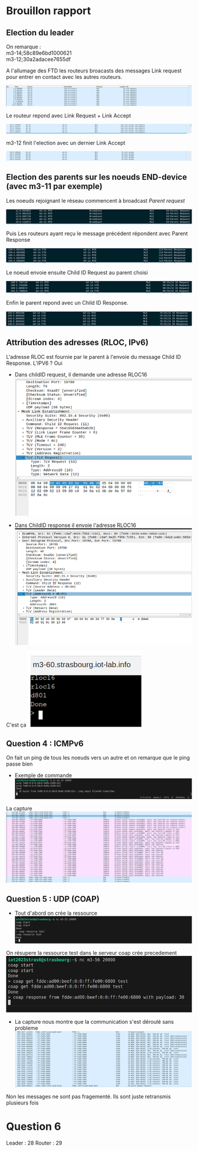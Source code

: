# Brouillon rapport

## Election du leader 

On remarque :  
m3-14;58c89e6bd1000621  
m3-12;30a2adacee7655df  

A l'allumage des FTD les routeurs broacasts des messages Link request pour entrer en contact avec les autres routeurs. 

![image](Capture/Link_request.png)

Le routeur repond avec Link Request + Link Accept 

![LR+LA](Capture/LR_LA.png)

m3-12 finit l'election avec un dernier Link Accept

![Link accept](Capture/Link_Accept.png)

## Election des parents sur les noeuds END-device (avec m3-11 par exemple)

Les noeuds rejoignant le réseau commencent à broadcast *Parent request*

![Parent request](Capture/Parent_request.png)

Puis Les routeurs ayant reçu le message précédent répondent avec Parent Response

![Parent Response](Capture/Parent_Response.png)

Le noeud envoie ensuite Child ID Request au parent choisi

![Child ID Request](Capture/ChidIDRequest.png)

Enfin le parent repond avec un Child ID Response.

![Child ID Response](Capture/ChildID_Response.png)

## Attribution des adresses (RLOC, IPv6)

L'adresse RLOC est fournie par le parent à l'envoie du message Child ID Response. 
L'IPV6 ? 
Oui 

- Dans childID request, il demande une adresse RLOC16
![Requiest](Capture/Rloc16request.png)

- Dans ChildID response il envoie l'adresse RLOC16
![Addr](Capture/RLOC16addr.png)

C'est ça 
![rloc16](Capture/rloc16.png)



## Question 4 : ICMPv6 

On fait un ping de tous les noeuds vers un autre et on remarque que le ping passe bien

- Exemple de commande
![Commande](Capture/cmd_ping.png)

La capture
![Ping](Capture/Ping.png)

## Question 5 : UDP (COAP)

- Tout d'abord on crée la ressource
![Coap_start1](Capture/coap/start1.png)

On résupere la ressource test dans le serveur coap crée precedement
![Coap_start2](Capture/coap/Start2.png)

- La capture nous montre que la communication s'est déroulé sans probleme
![UDP COAP](Capture/coap/Udp_coap.png)

Non les messages ne sont pas fragementé. Ils sont juste retransmis plusieurs fois

# Question 6

Leader : 28
Router : 29

